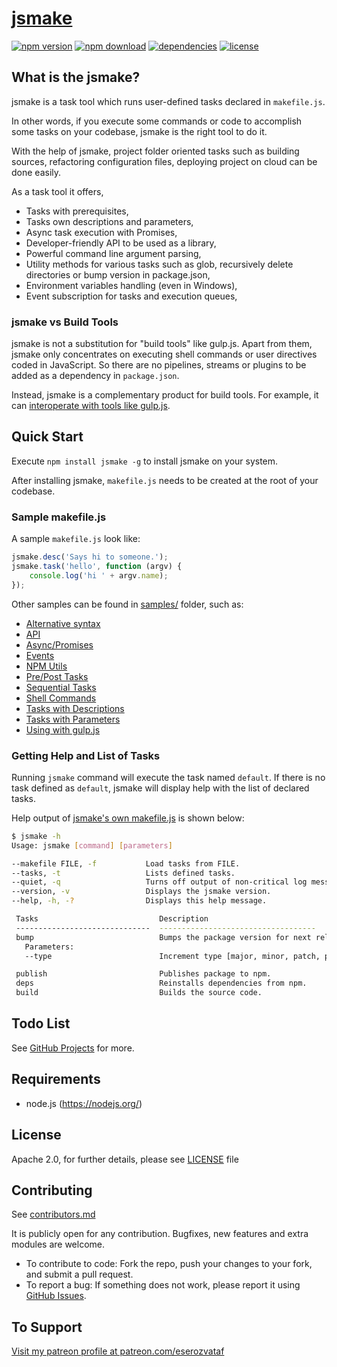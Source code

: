 # [jsmake](https://github.com/eserozvataf/jsmake)

[![npm version][npm-image]][npm-url]
[![npm download][download-image]][npm-url]
[![dependencies][dep-image]][dep-url]
[![license][license-image]][license-url]


## What is the jsmake?

jsmake is a task tool which runs user-defined tasks declared in `makefile.js`.

In other words, if you execute some commands or code to accomplish some tasks on your codebase, jsmake is the right tool to do it.

With the help of jsmake, project folder oriented tasks such as building sources, refactoring configuration files, deploying project on cloud can be done easily.

As a task tool it offers,

- Tasks with prerequisites,
- Tasks own descriptions and parameters,
- Async task execution with Promises,
- Developer-friendly API to be used as a library,
- Powerful command line argument parsing,
- Utility methods for various tasks such as glob, recursively delete directories or bump version in package.json,
- Environment variables handling (even in Windows),
- Event subscription for tasks and execution queues,


### jsmake vs Build Tools

jsmake is not a substitution for "build tools" like gulp.js. Apart from them, jsmake only concentrates on executing shell commands or user directives coded in JavaScript. So there are no pipelines, streams or plugins to be added as a dependency in `package.json`.

Instead, jsmake is a complementary product for build tools. For example, it can [interoperate with tools like gulp.js](samples/using-with-gulp-makefile.js).


## Quick Start

Execute `npm install jsmake -g` to install jsmake on your system.

After installing jsmake, `makefile.js` needs to be created at the root of your codebase. 


### Sample makefile.js

A sample `makefile.js` look like:

```js
jsmake.desc('Says hi to someone.');
jsmake.task('hello', function (argv) {
    console.log('hi ' + argv.name);
});
```

Other samples can be found in [samples/](samples/) folder, such as:

- [Alternative syntax](samples/alternative-syntax-makefile.js)
- [API](samples/api.js)
- [Async/Promises](samples/async-promises-makefile.js)
- [Events](samples/events-makefile.js)
- [NPM Utils](samples/npm-utils-makefile.js)
- [Pre/Post Tasks](samples/pre-post-tasks-makefile.js)
- [Sequential Tasks](samples/sequential-tasks-makefile.js)
- [Shell Commands](samples/shell-commands-makefile.js)
- [Tasks with Descriptions](samples/tasks-with-descriptions-makefile.js)
- [Tasks with Parameters](samples/tasks-with-parameters-makefile.js)
- [Using with gulp.js](samples/using-with-gulp-makefile.js)


### Getting Help and List of Tasks

Running `jsmake` command will execute the task named `default`. If there is no task defined as `default`, jsmake will display help with the list of declared tasks. 

Help output of [jsmake's own makefile.js](makefile.js) is shown below:

```bash
$ jsmake -h
Usage: jsmake [command] [parameters]

--makefile FILE, -f           Load tasks from FILE.
--tasks, -t                   Lists defined tasks.
--quiet, -q                   Turns off output of non-critical log messages.
--version, -v                 Displays the jsmake version.
--help, -h, -?                Displays this help message.

 Tasks                           Description
 ------------------------------  -----------------------------------
 bump                            Bumps the package version for next release.
   Parameters:
   --type                        Increment type [major, minor, patch, premajor, preminor, prepatch or prerelease]

 publish                         Publishes package to npm.
 deps                            Reinstalls dependencies from npm.
 build                           Builds the source code.
```


## Todo List

See [GitHub Projects](https://github.com/eserozvataf/jsmake/projects) for more.


## Requirements

* node.js (https://nodejs.org/)


## License

Apache 2.0, for further details, please see [LICENSE](LICENSE) file


## Contributing

See [contributors.md](contributors.md)

It is publicly open for any contribution. Bugfixes, new features and extra modules are welcome.

* To contribute to code: Fork the repo, push your changes to your fork, and submit a pull request.
* To report a bug: If something does not work, please report it using [GitHub Issues](https://github.com/eserozvataf/maester/issues).


## To Support

[Visit my patreon profile at patreon.com/eserozvataf](https://www.patreon.com/eserozvataf)


[npm-image]: https://img.shields.io/npm/v/jsmake.svg?style=flat-square
[npm-url]: https://www.npmjs.com/package/jsmake
[download-image]: https://img.shields.io/npm/dt/jsmake.svg?style=flat-square
[dep-image]: https://img.shields.io/david/eserozvataf/jsmake.svg?style=flat-square
[dep-url]: https://github.com/eserozvataf/jsmake
[license-image]: https://img.shields.io/npm/l/jsmake.svg?style=flat-square
[license-url]: https://github.com/eserozvataf/jsmake/blob/master/LICENSE
